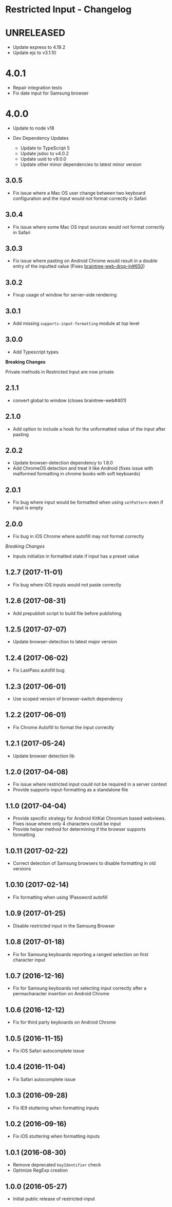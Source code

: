 # Restricted Input - Changelog

# UNRELEASED

- Update express to 4.19.2
- Update ejs to v3.1.10

# 4.0.1

- Repair integration tests
- Fix date input for Samsung browser

# 4.0.0

- Update to node v18

- Dev Dependency Updates
  - Update to TypeScript 5
  - Update jsdoc to v4.0.2
  - Update uuid to v9.0.0
  - Update other minor dependencies to latest minor version

## 3.0.5

- Fix issue where a Mac OS user change between two keyboard configuration and the input would not format correctly in Safari

## 3.0.4

- Fix issue where some Mac OS input sources would not format correctly in Safari

## 3.0.3

- Fix issue where pasting on Android Chrome would result in a double entry of the inputted value (Fixes [braintree-web-drop-in#650](https://github.com/braintree/braintree-web-drop-in/issues/650))

## 3.0.2

- Fixup usage of window for server-side rendering

## 3.0.1

- Add missing `supports-input-formatting` module at top level

## 3.0.0

- Add Typescript types

**Breaking Changes**

Private methods in Restricted Input are now private

## 2.1.1

- convert global to window (closes braintree-web#401)

## 2.1.0

- Add option to include a hook for the unformatted value of the input after pasting

## 2.0.2

- Update browser-detection dependency to 1.8.0
- Add ChromeOS detection and treat it like Android (fixes issue with malformed formatting in chrome books with soft keyboards)

## 2.0.1

- Fix bug where input would be formatted when using `setPattern` even if input is empty

## 2.0.0

- Fix bug in iOS Chrome where autofill may not format correctly

_Breaking Changes_

- Inputs initialize in formatted state if input has a preset value

## 1.2.7 (2017-11-01)

- Fix bug where iOS inputs would not paste correctly

## 1.2.6 (2017-08-31)

- Add prepublish script to build file before publishing

## 1.2.5 (2017-07-07)

- Update browser-detection to latest major version

## 1.2.4 (2017-06-02)

- Fix LastPass autofill bug

## 1.2.3 (2017-06-01)

- Use scoped version of browser-switch dependency

## 1.2.2 (2017-06-01)

- Fix Chrome Autofill to format the input correctly

## 1.2.1 (2017-05-24)

- Update browser detection lib

## 1.2.0 (2017-04-08)

- Fix issue where restricted input could not be required in a server context
- Provide supports-input-formatting as a standalone file

## 1.1.0 (2017-04-04)

- Provide specific strategy for Android KitKat Chromium based webviews. Fixes issue where only 4 characters could be input
- Provide helper method for determining if the browser supports formatting

## 1.0.11 (2017-02-22)

- Correct detection of Samsung browsers to disable formatting in old versions

## 1.0.10 (2017-02-14)

- Fix formatting when using 1Password autofill

## 1.0.9 (2017-01-25)

- Disable restricted input in the Samsung Browser

## 1.0.8 (2017-01-18)

- Fix for Samsung keyboards reporting a ranged selection on first character input

## 1.0.7 (2016-12-16)

- Fix for Samsung keyboards not selecting input correctly after a permacharacter insertion on Android Chrome

## 1.0.6 (2016-12-12)

- Fix for third party keyboards on Android Chrome

## 1.0.5 (2016-11-15)

- Fix iOS Safari autocomplete issue

## 1.0.4 (2016-11-04)

- Fix Safari autocomplete issue

## 1.0.3 (2016-09-28)

- Fix IE9 stuttering when formatting inputs

## 1.0.2 (2016-09-16)

- Fix iOS stuttering when formatting inputs

## 1.0.1 (2016-08-30)

- Remove deprecated `keyIdentifier` check
- Optimize RegExp creation

## 1.0.0 (2016-05-27)

- Initial public release of restricted-input
